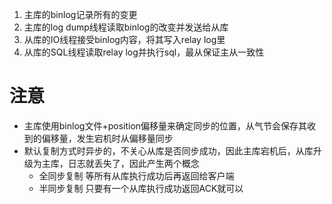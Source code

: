1. 主库的binlog记录所有的变更
2. 主库的log dump线程读取binlog的改变并发送给从库
3. 从库的IO线程接受binlog内容，将其写入relay log里
4. 从库的SQL线程读取relay log并执行sql，最从保证主从一致性

# 注意
- 主库使用binlog文件+position偏移量来确定同步的位置，从气节会保存其收到的偏移量，发生宕机时从偏移量同步
- 默认复制方式时异步的，不关心从库是否同步成功，因此主库宕机后，从库升级为主库，日志就丢失了，因此产生两个概念
    - 全同步复制 等所有从库执行成功后再返回给客户端
    - 半同步复制 只要有一个从库执行成功返回ACK就可以